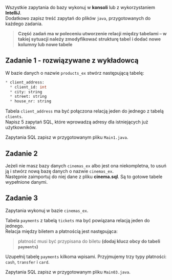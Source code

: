 Wszystkie zapytania do bazy wykonuj w **konsoli** lub z wykorzystaniem **IntelliJ**.  
Dodatkowo zapisz treść zapytań do plików ``java``, przygotowanych do każdego zadania.  
 
> **Część zadań ma w poleceniu utworzenie relacji między tabelami – w takiej sytuacji należy zmodyfikować strukturę tabel**
> **i dodać nowe kolumny lub nowe tabele**


## Zadanie 1 - rozwiązywane z wykładowcą


W bazie danych o nazwie ```products_ex``` stwórz następującą tabelę:
```SQL
* client_address:
  * client_id: int
  * city: string
  * street: string
  * house_nr: string
```

Tabela ```client_address``` ma być połączona relacją jeden do jednego z tabelą ```clients```.  
Napisz 5 zapytań SQL, które wprowadzą adresy dla istniejących już użytkowników.

Zapytania SQL zapisz w przygotowanym pliku `Main1.java`.


## Zadanie 2

Jeżeli nie masz bazy danych `cinemas_ex` albo jest ona niekompletna, to usuń ją i stwórz nową bazę danych o nazwie ```cinemas_ex```.  
Następnie zaimportuj do niej dane z pliku **cinema.sql**.
Są to gotowe tabele wypełnione danymi.


## Zadanie 3

Zapytania wykonuj w bazie `cinemas_ex`.  

Tabela `payments` z tabelą `tickets` ma być powiązana relacją jeden do jednego.  
Relacja między biletem a płatnością jest następująca:  

> płatność musi być przypisana do biletu **(dodaj klucz obcy do tabeli `payments`)**

Uzupełnij tabelę `payments` kilkoma wpisami. Przyjmujemy trzy typy płatności: `cash`, `transfer` i `card`.

Zapytania SQL zapisz w przygotowanym pliku `Main03.java`.

